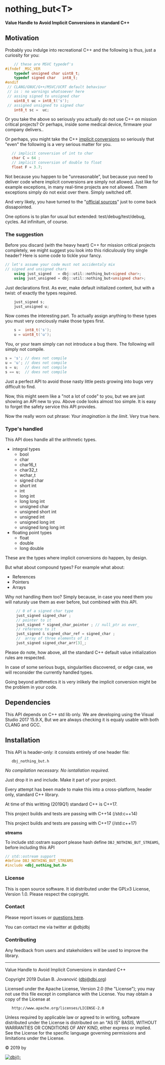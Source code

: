 # nothing_but&lt;T&gt;

**Value Handle to Avoid Implicit Conversions in standard C++**

## Motivation

Probably you indulge into recreational C++ and the following is 
thus, just a curiosity for you:

```cpp
    // these are MSVC typedef's
#ifndef _MSC_VER
    typedef unsigned char uint8_t;
    typedef signed char   int8_t;
#endif
 // CLANG/GNUC/G++/MSVC/UCRT default behaviour 
 // is : no warnings whatsoever here
 // assing signed to unsigned char
    uint8_t uc = int8_t('s');
 // assigned unsigned to signed char
    int8_t sc =  uc;
```

Or you take the above so seriously you actually do not use C++ on mission critical projects?
Or perhaps, inside some medical device, firmware your company delivers.. 

Or perhaps, you might take the C++ [implicit conversions](https://en.cppreference.com/w/cpp/language/implicit_conversion) so seriously that "even" the following is a very serious matter for you.

```cpp
   // implicit conversion of int to char
   char C = 64 ;
   // implicit conversion of double to float
   float F = 3.7;
```
Not because you happen to be "unreasonable", but because yuo need to deliver code where implicit conversions are simply not allowed. 
Just like for example exceptions, in many real-time projects are not allowed. Them exceptions simply do not exist over there. Simply switched off.

And very likely, you have turned to the "[official sources](https://docs.microsoft.com/en-us/cpp/cpp/type-conversions-and-type-safety-modern-cpp?view=vs-2017)" just to come back dissapointed.

One options is to plan for usual but extended: test/debug/test/debug, cycles. Ad infinitum, of course.

### The suggestion

Before you discard (with the heavy heart) C++ for mission critical projects completely, we might suggest you look into this ridiculously tiny single header? Here is some code to tickle your fancy.

```cpp
// let's assume your code must not accidentaly mix
// signed and unsigned chars
    using just_signed   = dbj::util::nothing_but<signed char>;
    using just_unsigned = dbj::util::nothing_but<unsigned char>;
```
Just declarations first. As ever, make default initialized content, but with a twist: of exactly the types required.
```cpp
    just_signed s;
    just_unsigned u;
```

Now comes the interesting part. To actually assign anything to these types you must very conciously make those types first.
```cpp
    s =  int8_t('s');
    u = uint8_t('u');
```
You, or your team simply can not introduce a bug there. The following will simply not compile.
```cpp
s = 's'; // does not compile
u = 'u'; // does not compile
s = u;   // does not compile
s == u;  // does not compile
```
Just a perfect API to avoid those nasty little pests growing into bugs very difficult to find.

Now, this might seem like a "not a lot of code" to you, but we are just showing an API new to you. Above code looks almost too simple. It is easy to forget the safety service this API provides.

Now the really worn out phrase: *Your imagination is the limit*. Very true here.

### Type's handled

This API does handle all the arithmetic types.

- integral types	
    - bool
    - char
    - char16_t
    - char32_t
    - wchar_t
    - signed char
    - short int
    - int
    - long int
    - long long int
    - unsigned char
    - unsigned short int
    - unsigned int
    - unsigned long int
    - unsigned long long int
- floating point types
     - float
     - double
     - long double

These are the types where implicit conversions do happen, by design.

But what about compound types?  For example what about:

- References
- Pointers
- Arrays

Why not handling them too?  Simply because, in case you need them 
you will naturaly use them as ever before, but combined with this API.

```cpp
     // 0 of a signed char type
     just_signed signed_char ; 
     // pointer to it
     just_signed * signed_char_pointer ; // null_ptr as ever_
     // reference to it
     just_signed & signed_char_ref = signed_char ;
     //  array of three elements of it
     just_signed signed_char_arr[3]_;
```

Please do note, how above, all the standard C++ 
default value initialization rules are respected.

In case of some serious bugs, singularities discovered, or edge case, we will reconsider the currently handled types. 

Going beyond arithmetics it is very inlikely the implicit conversion might be the problem in your code.

## Dependencies

This API depends on C++ std lib only. We are developing using the Visual Studio 2017 15.9.X, 
But we are always checking it is equaly usable with both CLANG and GCC.

## Installation

This API is header-only: it consists entirely of one header file:

       dbj_nothing_but.h

*No compilation necessary. No isntallation required.* 

Just drop it in and include. Make it part of your project.


Every attempt has been made to make this into a cross-platform, 
header only, standard C++ library.

At time of this writting (2019Q1) standard C++ is C++17. 

This project builds and tests are passing with C++14 (/std:c++14)

This project builds and tests are passing with C++17 (/std:c++17)

**streams**

To include std::ostram support please 
hash define `DBJ_NOTHING_BUT_STREAMS`, before including this API

```cpp
// std::ostream support
#define DBJ_NOTHING_BUT_STREAMS
#include <dbj_nothing_but.h>
```
### License
This is open source software. It id distributed under the GPLv3 License, Version 1.0.
Please respect the copiryght.
### Contact
Please report issues or [questions here](https://github.com/dbj-systems/dbj-laboratorium/issues).
 
You can contact me via twitter at @dbjdbj
### Contributing
Any feedback from users and stakeholders will be used to improve the library.
<hr/>
	Value Handle to Avoid Implicit Conversions in standard C++

   Copyright 2019 Dušan B. Jovanović (dbj@dbj.org)

   Licensed under the Apache License, Version 2.0 (the "License");
   you may not use this file except in compliance with the License.
   You may obtain a copy of the License at

       http://www.apache.org/licenses/LICENSE-2.0

   Unless required by applicable law or agreed to in writing, software
   distributed under the License is distributed on an "AS IS" BASIS,
   WITHOUT WARRANTIES OR CONDITIONS OF ANY KIND, either express or implied.
   See the License for the specific language governing permissions and
   limitations under the License.
</hr>

 &copy; 2019 by

[![dbj();](http://dbj.org/wp-content/uploads/2015/12/cropped-dbj-icon-e1486129719897.jpg)](http://www.dbj.org "dbj")  
